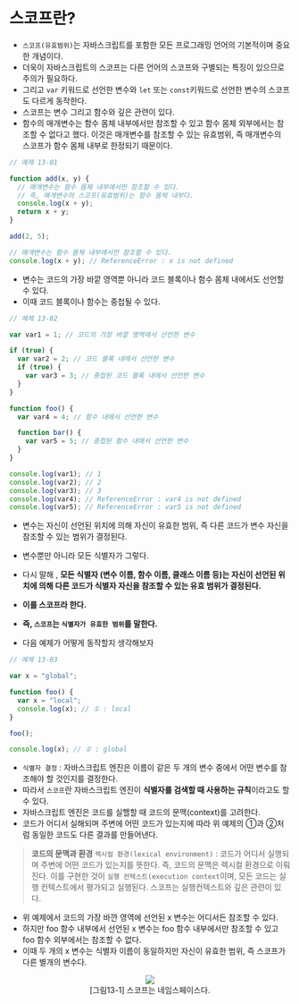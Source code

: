 # 스코프란?

- `스코프(유효범위)`는 자바스크립트를 포함한 모든 프로그래밍 언어의 기본적이며 중요한 개념이다.
- 더욱이 자바스크립트의 스코프는 다른 언어의 스코프와 구별되는 특징이 있으므로 주의가 필요하다.
- 그리고 `var` 키워드로 선언한 변수와 `let` 또는 `const`키워드로 선언한 변수의 스코프도 다르게 동작한다.
- 스코프는 변수 그리고 함수와 깊은 관련이 있다.
- 함수의 매개변수는 함수 몸체 내부에서만 참조할 수 있고 함수 몸체 외부에서는 참조할 수 없다고 했다. 이것은 매개변수를 참조할 수 있는 유효범위, 즉 매개변수의 스코프가 함수 몸체 내부로 한정되기 때문이다.

```jsx
// 예제 13-01

function add(x, y) {
  // 매개변수는 함수 몸체 내부에서만 참조할 수 있다.
  // 즉, 매개변수의 스코프(유효범위)는 함수 몸체 내부다.
  console.log(x + y);
  return x + y;
}

add(2, 5);

// 매개변수는 함수 몸체 내부에서만 참조할 수 있다.
console.log(x + y); // ReferenceError : x is not defined
```

- 변수는 코드의 가장 바깥 영역뿐 아니라 코드 블록이나 함수 몸체 내에서도 선언할 수 있다.
- 이때 코드 블록이나 함수는 중첩될 수 있다.

```jsx
// 예제 13-02

var var1 = 1; // 코드의 가장 바깥 영역에서 선언한 변수

if (true) {
  var var2 = 2; // 코드 블록 내에서 선언한 변수
  if (true) {
    var var3 = 3; // 중첩된 코드 블록 내에서 선언한 변수
  }
}

function foo() {
  var var4 = 4; // 함수 내에서 선언한 변수

  function bar() {
    var var5 = 5; // 중첩된 함수 내에서 선언한 변수
  }
}

console.log(var1); // 1
console.log(var2); // 2
console.log(var3); // 3
console.log(var4); // ReferenceError : var4 is not defined
console.log(var5); // ReferenceError : var5 is not defined
```

- 변수는 자신이 선언된 위치에 의해 자신이 유효한 범위, 즉 다른 코드가 변수 자신을 참조할 수 있는 범위가 결정된다.
- 변수뿐만 아니라 모든 식별자가 그렇다.
- 다시 말해 , **모든 식별자 (변수 이름, 함수 이름, 클래스 이름 등)는 자신이 선언된 위치에 의해 다른 코드가 식별자 자신을 참조할 수 있는 유효 범위가 결정된다.**
- **이를 스코프라 한다.**
- **즉, `스코프`는 `식별자가 유효한 범위`를 말한다.**

- 다음 예제가 어떻게 동작할지 생각해보자

```jsx
// 예제 13-03

var x = "global";

function foo() {
  var x = "local";
  console.log(x); // ① : local
}

foo();

console.log(x); // ② : global
```

- `식별자 결정` : 자바스크립트 엔진은 이름이 같은 두 개의 변수 중에서 어떤 변수를 참조해야 할 것인지를 결정한다.
- 따라서 `스코프`란 자바스크립트 엔진이 **식별자를 검색할 때 사용하는 규칙**이라고도 할 수 있다.
- 자바스크립트 엔진은 코드를 실핼할 때 코드의 문맥(context)를 고려한다.
- 코드가 어디서 실해되며 주변에 어떤 코드가 있는지에 따라 위 예제의 ①과 ②처럼 동일한 코드도 다른 결과를 만들어낸다.

> **코드의 문맥과 환경**
> `렉시컬 환경(lexical environment)` : 코드가 어디서 실행되며 주변에 어떤 코드가 있는지를 뜻한다.
> 즉, 코드의 문맥은 렉시컬 환경으로 이뤄진다.
> 이를 구현한 것이 `실행 컨텍스트(execution context`이며, 모든 코드는 실행 컨텍스트에서 평가되고 실행된다.
> 스코프는 실행컨텍스트와 깊은 관련이 있다.

- 위 예제에서 코드의 가장 바깐 영역에 선언된 x 변수는 어디서든 참조할 수 있다.
- 하지만 foo 함수 내부에서 선언된 x 변수는 foo 함수 내부에서만 참조할 수 있고 foo 함수 외부에서는 참조할 수 없다.
- 이때 두 개의 x 변수는 식별자 이름이 동일하지만 자신이 유효한 범위, 즉 스코프가 다른 별개의 변수다.

<figure align="center">
<img src="https://img1.daumcdn.net/thumb/R1280x0/?scode=mtistory2&fname=https%3A%2F%2Fblog.kakaocdn.net%2Fdn%2Fcn0zjT%2FbtqZoydJdrc%2FvHquKk6Vb0mf4PaExIsZX1%2Fimg.png" witdh="400">
<figcaption >[그림13-1] 스코프는 네임스페이스다.</figcation>
</figure>
